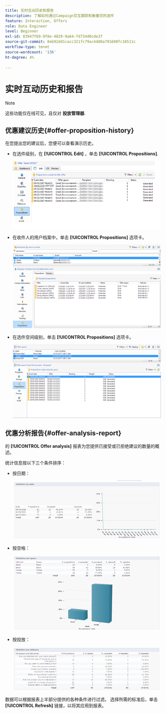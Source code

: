 ```yaml
---
title: 实时互动历史和报告
description: 了解如何通过Campaign交互跟踪和衡量您的选件
feature: Interaction, Offers
role: Data Engineer
level: Beginner
exl-id: 83947f69-9f8e-4829-9a64-fd734d0cde37
source-git-commit: 8eb92dd1cacc321fc79ac4480a791690fc18511c
workflow-type: tm+mt
source-wordcount: '136'
ht-degree: 4%

---
```


# 实时互动历史和报告

>[!NOTE]
>
>这些功能仅在线可见，且仅对 **投放管理器**.

## 优惠建议历史{#offer-proposition-history}

在您提出您的建议后，您便可以查看演示历史。

* 在选件级别，在 **[!UICONTROL Edit]** ，单击 **[!UICONTROL Propositions]**.

   ![](assets/offer_followup_006.png)

* 在收件人的用户档案中，单击 **[!UICONTROL Propositions]** 选项卡。

   ![](assets/offer_followup_002.png)

* 在选件空间级别，单击 **[!UICONTROL Propositions]** 选项卡。

   ![](assets/offer_space_prop_001_b.png)

## 优惠分析报告{#offer-analysis-report}

的 **[!UICONTROL Offer analysis]** 报表为您提供已接受或已拒绝建议的数量的概述。

统计信息按以下三个条件排序：

* 按日期：

   ![](assets/offer_report_perdate.png)

* 按空格：

   ![](assets/offer_report_perspaces.png)

* 按投放：

   ![](assets/offer_report_perdeliveries.png)

数据可以根据报表上半部分提供的各种条件进行过滤。 选择所需的标准后，单击 **[!UICONTROL Refresh]** 链接，以将其应用到报表。
